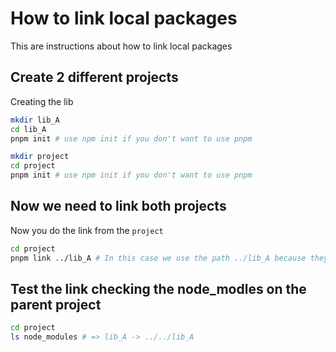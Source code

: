 # How to link local packages
This are instructions about how to link local packages

## Create 2 different projects

Creating the lib

```bash
mkdir lib_A
cd lib_A
pnpm init # use npm init if you don't want to use pnpm
```

```bash
mkdir project
cd project
pnpm init # use npm init if you don't want to use pnpm
```

## Now we need to link both projects

Now you do the link from the `project`

```bash
cd project
pnpm link ../lib_A # In this case we use the path ../lib_A because they are siblings but can be any path to the library

```

## Test the link checking the node_modles on the parent project
```bash
cd project
ls node_modules # => lib_A -> ../../lib_A
```
